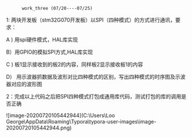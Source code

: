           work_three (07/20----07/25)



1: 两块开发板（stm32G070开发板）以SPI（四种模式）的方式进行通讯，要求：

   A ) 用spi硬件模式，HAL库实现

   B）用GPIO的模拟SPI方式,HAL库实现

   C )  板1显示接收到的板2的内容，同样板2显示接收板1的内容 

   D） 用示波器抓数据及波形对比四种模式的区别，写出四种模式的时序图及示波器对应的波形图

2：完成以上代码之后把SPI四种模式打包成通用库代码，测试打包的库的调用是否正确

![image-20200720105442944](C:\Users\Loo George\AppData\Roaming\Typora\typora-user-images\image-20200720105442944.png)